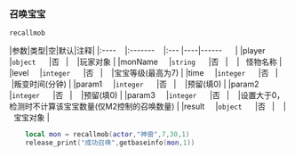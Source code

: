 ### 召唤宝宝
`recallmob`

|参数|类型|空|默认|注释|
|:----    |:-------    |:--- |----|------      |
|player     |`object`      |否   |    |玩家对象 |
|monName     |`string`      |否   |    |   怪物名称 |
|level     |`integer`      |否   |    |宝宝等级(最高为7) |
|time     |`integer`      |否   |    |叛变时间(分钟) |
|param1     |`integer`      |否   |    |预留(填0) |
|param2     |`integer`      |否   |    |预留(填0) |
|param3     |`integer`      |否   |    |设置大于0，检测时不计算该宝宝数量(仅M2控制的召唤数量) |
|result     |`object`      |否   |    |   宝宝对象 |
```lua
    local mon = recallmob(actor,"神兽",7,30,1)
    release_print("成功召唤",getbaseinfo(mon,1))
```

